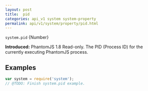 ```yaml
---
layout: post
title:  pid
categories: api_v1 system system-property
permalink: api/v1/system/property/pid.html
---
```


`system.pid` {Number}

**Introduced:** PhantomJS 1.8
Read-only. The PID (Process ID) for the currently executing PhantomJS process.

## Examples

```javascript
var system = require('system');
// @TODO: Finish system.pid example.
```








